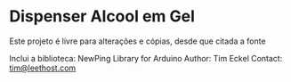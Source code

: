 # Dispenser Alcool em Gel
 
 Este projeto é livre para alterações e cópias, desde que citada a fonte
 
 Inclui a biblioteca:
 NewPing Library for Arduino
 Author:  Tim Eckel
 Contact: tim@leethost.com
